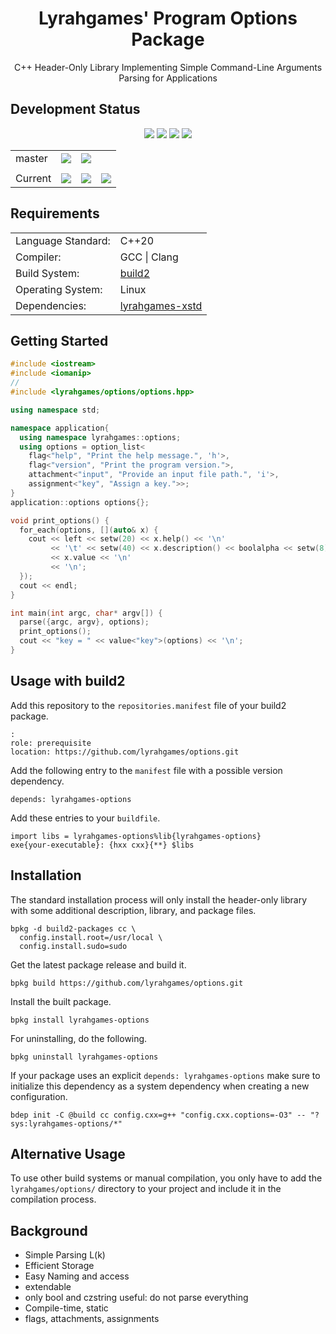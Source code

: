 <h1 align="center">
    Lyrahgames' Program Options Package
</h1>

<p align="center">
    C++ Header-Only Library Implementing Simple Command-Line Arguments Parsing for Applications
</p>

## Development Status

<p align="center">
    <img src="https://img.shields.io/github/languages/top/lyrahgames/options.svg?style=for-the-badge">
    <img src="https://img.shields.io/github/languages/code-size/lyrahgames/options.svg?style=for-the-badge">
    <img src="https://img.shields.io/github/repo-size/lyrahgames/options.svg?style=for-the-badge">
    <a href="COPYING.md">
        <img src="https://img.shields.io/github/license/lyrahgames/options.svg?style=for-the-badge&color=blue">
    </a>
</p>

<b>
<table align="center">
    <tr>
        <td>
            master
        </td>
        <td>
            <a href="https://github.com/lyrahgames/options">
                <img src="https://img.shields.io/github/last-commit/lyrahgames/options/master.svg?logo=github&logoColor=white">
            </a>
        </td>    
        <!-- <td>
            <a href="https://circleci.com/gh/lyrahgames/options/tree/master"><img src="https://circleci.com/gh/lyrahgames/options/tree/master.svg?style=svg"></a>
        </td> -->
        <!-- <td>
            <a href="https://codecov.io/gh/lyrahgames/options">
              <img src="https://codecov.io/gh/lyrahgames/options/branch/master/graph/badge.svg" />
            </a>
        </td> -->
        <td>
            <a href="https://ci.stage.build2.org/?builds=lyrahgames-options&pv=&tc=*&cf=&mn=&tg=&rs=*">
                <img src="https://img.shields.io/badge/b|2 ci.stage.build2.org-Click here!-blue">
            </a>
        </td>
    </tr>
    <!-- <tr>
        <td>
            develop
        </td>
        <td>
            <a href="https://github.com/lyrahgames/options/tree/develop">
                <img src="https://img.shields.io/github/last-commit/lyrahgames/options/develop.svg?logo=github&logoColor=white">
            </a>
        </td>    
        <td>
            <a href="https://circleci.com/gh/lyrahgames/options/tree/develop"><img src="https://circleci.com/gh/lyrahgames/options/tree/develop.svg?style=svg"></a>
        </td>
        <td>
            <a href="https://codecov.io/gh/lyrahgames/options">
              <img src="https://codecov.io/gh/lyrahgames/options/branch/develop/graph/badge.svg" />
            </a>
        </td>
    </tr> -->
    <tr>
        <td>
        </td>
    </tr>
    <tr>
        <td>
            Current
        </td>
        <td>
            <a href="https://github.com/lyrahgames/options">
                <img src="https://img.shields.io/github/commit-activity/y/lyrahgames/options.svg?logo=github&logoColor=white">
            </a>
        </td>
        <!-- <td>
            <img src="https://img.shields.io/github/release/lyrahgames/options.svg?logo=github&logoColor=white">
        </td>
        <td>
            <img src="https://img.shields.io/github/release-pre/lyrahgames/options.svg?label=pre-release&logo=github&logoColor=white">
        </td> -->
        <td>
            <img src="https://img.shields.io/github/tag/lyrahgames/options.svg?logo=github&logoColor=white">
        </td>
        <td>
            <img src="https://img.shields.io/github/tag-date/lyrahgames/options.svg?label=latest%20tag&logo=github&logoColor=white">
        </td>
        <!-- <td>
            <a href="https://queue.cppget.org/options">
                <img src="https://img.shields.io/website/https/queue.cppget.org/options.svg?down_message=empty&down_color=blue&label=b|2%20queue.cppget.org&up_color=orange&up_message=running">
            </a>
        </td> -->
    </tr>
</table>
</b>

## Requirements
<b>
<table>
    <tr>
        <td>Language Standard:</td>
        <td>C++20</td>
    </tr>
    <tr>
        <td>Compiler:</td>
        <td>
            GCC | Clang
        </td>
    </tr>
    <tr>
        <td>Build System:</td>
        <td>
            <a href="https://build2.org/">build2</a>
        </td>
    </tr>
    <tr>
        <td>Operating System:</td>
        <td>
            Linux
        </td>
    </tr>
    <tr>
        <td>Dependencies:</td>
        <td>
            <a href="http://github.com/lyrahgames/xstd">
                lyrahgames-xstd
            </a>
        </td>
    </tr>
</table>
</b>

## Getting Started

```c++
#include <iostream>
#include <iomanip>
//
#include <lyrahgames/options/options.hpp>

using namespace std;

namespace application{
  using namespace lyrahgames::options;
  using options = option_list<
    flag<"help", "Print the help message.", 'h'>,
    flag<"version", "Print the program version.">,
    attachment<"input", "Provide an input file path.", 'i'>,
    assignment<"key", "Assign a key.">>;
}
application::options options{};

void print_options() {
  for_each(options, [](auto& x) {
    cout << left << setw(20) << x.help() << '\n'
         << '\t' << setw(40) << x.description() << boolalpha << setw(8)
         << x.value << '\n'
         << '\n';
  });
  cout << endl;
}

int main(int argc, char* argv[]) {
  parse({argc, argv}, options);
  print_options();
  cout << "key = " << value<"key">(options) << '\n';
}
```

## Usage with build2
Add this repository to the `repositories.manifest` file of your build2 package.

    :
    role: prerequisite
    location: https://github.com/lyrahgames/options.git

Add the following entry to the `manifest` file with a possible version dependency.

    depends: lyrahgames-options

Add these entries to your `buildfile`.

    import libs = lyrahgames-options%lib{lyrahgames-options}
    exe{your-executable}: {hxx cxx}{**} $libs


## Installation
The standard installation process will only install the header-only library with some additional description, library, and package files.

    bpkg -d build2-packages cc \
      config.install.root=/usr/local \
      config.install.sudo=sudo

Get the latest package release and build it.

    bpkg build https://github.com/lyrahgames/options.git

Install the built package.

    bpkg install lyrahgames-options

For uninstalling, do the following.

    bpkg uninstall lyrahgames-options

If your package uses an explicit `depends: lyrahgames-options` make sure to initialize this dependency as a system dependency when creating a new configuration.

    bdep init -C @build cc config.cxx=g++ "config.cxx.coptions=-O3" -- "?sys:lyrahgames-options/*"

## Alternative Usage
To use other build systems or manual compilation, you only have to add the `lyrahgames/options/` directory to your project and include it in the compilation process.

## Background
- Simple Parsing L(k)
- Efficient Storage
- Easy Naming and access
- extendable
- only bool and czstring useful: do not parse everything
- Compile-time, static
- flags, attachments, assignments

